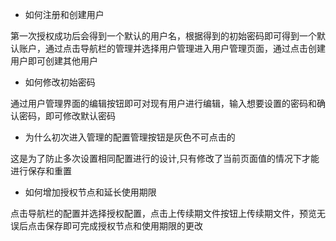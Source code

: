 * 如何注册和创建用户

第一次授权成功后会得到一个默认的用户名，根据得到的初始密码即可得到一个默认账户，通过点击导航栏的管理并选择用户管理进入用户管理页面，通过点击创建用户即可创建其他用户

* 如何修改初始密码

通过用户管理界面的编辑按钮即可对现有用户进行编辑，输入想要设置的密码和确认密码，即可修改默认密码

* 为什么初次进入管理的配置管理按钮是灰色不可点击的

这是为了防止多次设置相同配置进行的设计,只有修改了当前页面值的情况下才能进行保存和重置

+ 如何增加授权节点和延长使用期限

点击导航栏的配置并选择授权配置，点击上传续期文件按钮上传续期文件，预览无误后点击保存即可完成授权节点和使用期限的更改

